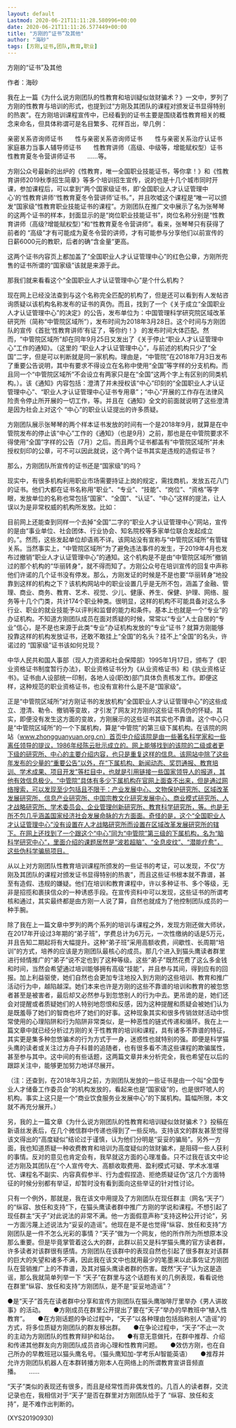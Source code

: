 ```yaml
---
layout: default
Lastmod: 2020-06-21T11:11:28.580996+00:00
date: 2020-06-21T11:11:26.577449+00:00
title: "方刚的“证书”及其他"
author: "海砂"
tags: [方刚,证书,团队,教育,职业]
---
```


方刚的“证书”及其他

作者：海砂

我在上一篇《为什么说方刚团队的性教育和培训疑似敛财骗术？》一文中，罗列了方刚的性教育与培训的形式，也提到过“方刚及其团队的课程对颁发证书显得特别的热衷”。在方刚培训课程宣传中，已经看到的证书主要是围绕着性教育相关的概念来命名，但具体称谓可是名目繁多、花样百出，举几例：

亲密关系咨询师证书　　性与亲密关系咨询师证书　　性与亲密关系治疗认证书　　家庭暴力当事人辅导师证书　　性教育讲师（高级、中级等，增能赋权型）证书　　性教育夏冬令营讲师证书　　……等。

方刚公众号最新的出炉的《性教育，唯一全国职业技能证书，等你拿！》和《性教育讲师2019秋季招生简章》等多个培训招生宣传，说的也是十几个城市同时开课，参加课程后，可以拿到“两个国家级证书，即‘全国职业人才认证管理中心’的‘性教育讲师’‘性教育夏冬令营讲师’证书。”，并且吹嘘这个课程是“唯一可以颁发“国家级”性教育职业技能证书的课程”。方刚团队在推广文中展示了名为张琴琴的这两个证书的样本，封面显示的是“岗位职业技能证书”，岗位名称分别是“性教育讲师（高级?增能赋权型）”和“性教育夏冬令营讲师”。看来，张琴琴只有获得了前者的 “高级”才有可能成为夏冬令营的讲师，才有可能参与分享他们以前宣传的日薪6000元的教职，后者的确“含金量”更高。

这两个证书内容页上都加盖了“全国职业人才认证管理中心”的红色公章，方刚所兜售的证书所谓的“国家级”该就是来源于此。

那我们就来看看这个“全国职业人才认证管理中心”是个什么机构？

现在网上已经没法查到与这个名称完全匹配的机构了，但是还可以看到有人发帖咨询质疑以该机构名称发布的证书的真伪。而且，找到了一个《关于成立“全国职业人才认证管理中心”的决定》的公告，发布单位为：中国管理科学研究院区域改革研究所（简称“中管院区域所”），发布时间为2018年3月28日。这个时间与方刚团队的宣传《首批‘性教育讲师’有证了，等你约！》 的发布时间大体匹配。然而，“中管院区域所”却在同年9月25日又发出了《关于停止“职业人才认证管理中心”工作的通知》。（这里的 “职业人才认证管理中心”，与前述的机构只少了“全国”二字，但是可以判断就是同一家机构。理由是，“中管院”在2018年7月3日发布了重要公告说明，其中有要求不得设立在名称中使用“全国”等字样的分支机构。而且同一个“中管院区域所”不会设立有两家只是在“全国”这两个字上有区别的同类机构。）。该《通知》内容包括：澄清了并未授权该“中心”印刻的“全国职业人才认证管理中心”、“职业人才认证管理中心证书专用章”；“中心”开展的工作存在法律风险责令停止所开展的一切工作，等。并且在《通知》全文的前面就说明了这些澄清是因为社会上对这个 “中心”的职业认证提出的许多质疑。

方刚团队展示张琴琴的两个样本证书发放的时间有一个是2018年9月，就算是在中管院发布的停止该“中心”工作的《通知》（也是9月）之前，那也是在中管院要求不得使用“全国”字样的公告（7月）之后。而且两个证书都盖有“中管院区域所”并未授权刻印的公章，可不可以因此就说，这个两个证书其实是违规的造假证书？

那么，方刚团队所宣传的证书还是“国家级”的吗？

现实中，有很多机构利用职业市场需要持证上岗的规定，需找商机，发放五花八门的证书。他们大都在证书名称用“职业”、“专业”、“技能”、“岗位”、“资格”等字眼，发放单位的名称也常包括“国家”、“全国”、“认证”、“中心”这样的提法，让人误以为是非常权威的机构所发放。比如：

目前网上还能查到同样一个去掉“全国”二字的“职业人才认证管理中心”网站，宣传的是由“事业单位、社会团体、行业协会、知名院校等多家单位联合发起成立的。”。然而，这些发起单位却语焉不详。该网站没有宣称与“中管院区域所”有管辖关系。当然事实上，“中管院区域所”为了避免违法事件的发生，于2019年4月也发布过撤销“职业人才认证管理中心”的通知。这个机构是不是由“中管院区域所”撤销过的那个机构的“华丽转身”，就不得而知了。方刚公众号在培训宣传的回复中声称他们许诺的几个证书没有停发。那么，方刚发证的时候是不是也要“华丽转身”地投靠到这样的机构之下？该机构网站中的职业设置几乎是无所不包，涵盖了金融、管理、商业、商务、教育、艺术、视觉、少儿、健康、养生、保健、护理、网络、服务等十几个门类，共计174个职业种类。很明显，这样的机构不可能具备对这么多行业、职业的就业技能予以评判和监督的能力和条件。基本上也就是一个“专业”的办证机构。不知道方刚团队成员在面对质疑的时候，常常以“专业”人士自居的“专业”信心，是不是也来源于此类“专业”办证机构发放的“专业”证书？就算方刚能够投靠这样的机构发放证书，还敢不敢挂上“全国”的名头？挂不上“全国”的名头，许诺过的 “国家级”证书该如何兑现？

中华人民共和国人事部（现人力资源和社会保障部）1995年1月17日，颁布了《职业资格证书制度暂行办法》，职业资格证书分为《从业资格证书》和《执业资格证书》。证书由人设部统一印制，各地人设(职改)部门具体负责核发工作。即便这样，这种规范的职业资格证书，也没有宣称什么是不是“国家级”。

正是“中管院区域所”对方刚证书的发放机构“全国职业人才认证管理中心”的这些成立、澄清、勒令、撤销等变故，才引发了网友对方刚的这些证书真伪的怀疑。其实，即便没有发生这方面的变故，方刚展示的这些证书其实也不靠谱。这个中心只是“中管院区域所”的一个下属机构，算是“中管院”的第三级下属机构。在该院的网站（www.zhongguanyuan.org.cn）首页中介绍该院是由一些著名科学家和一些离任领导的提议，1986年经陈云批示成立的。网上能够找到的该院的二级或者更下级的研究所、中心的主要介绍内容，也只是重复这样的信息。该网站中除了这些年发布的少量的“重要公告”以外，在“下属机构、新闻动态、奖罚通报、教育培训、学术成果、项目开发”等栏目中，也就是引用链接一些国家领导人的报道，其他有效信息极少。“中管院”具体有多少下属机构在官网上面查不出来，但是通过网络搜索，可以发现至少包括且不限于：产业发展中心、文物保护研究所、区域改革发展研究所、信息产业研究所、中国宗教文化研究发展中心、商业模式研究所、人才战略研究所、学术委员会、企业管理创新研究所、教育科学研究所，等。也是无所不包几乎涵盖国家经济社会发展命脉的方方面面。奇怪的是，这个“全国职业人才认证管理中心”没有设置在人才战略研究所而设置在区域改革发展研究所的辖下。在网上还找到了一个跟这个“中心”同为“中管院”第三级的下属机构，名为“脑科学研究中心”，里面介绍的课题居然是“波若超脑”、“全息皮纹”、“潜能疗愈”，这些伪科学骗局项目。

从以上对方刚团队性教育培训课程所颁发的一些证书的考证，可以发现，不仅“方刚及其团队的课程对颁发证书显得特别的热衷”，而且这些证书根本就不靠谱，甚至有造假、违规的嫌疑。他们在培训和教育课程中，许以多种证书、多个等级，无非是招揽和裹挟信众的一种诱惑手段。在宣传资料中可以发现，这些证书的所谓考核和通过，其实最终都是由方刚一人说了算，自然也就成为了他控制团队成员的一种手腕。

除了我在上一篇文章中罗列的两个系列的培训与课程之外，发现方刚还做大师状，在2017年开设过3年期的“弟子班”，学费总计为6万元，一次性缴纳的话是5万元，并且告知二期起将有大幅提升。这种“弟子班”采用高额收费，间歇性、长周期“培训”的方式，培养的应该是方刚团队最核心的成员。那几个进入到猫头鹰读者群里进行倾情推广的“弟子”说不定也到了这种等级。这些“弟子”既然花费了这么多金钱和时间，当然会希望通过培训能够拥有高级“技能”，并且参与其间，得到应有的回报。加上利益驱使，她们自然也会更加专注地投入到方刚的这些培训、教育和推广活动行为中，越陷越深。她们本来也许是方刚的这些不靠谱的培训和教育的被忽悠者甚至是被害者，最后却又必然参与到忽悠别人的行为中去。更吊诡的是，她们还会对提醒或者质疑她们的人特别地怨恨和反感，因为这种提醒和质疑会被她们认为是既羞辱了她们的智商也坏了她们的好事。这种现象其实和很多传销敛财活动中惯常使用的心理陷阱和行为陷阱非常类似，是一种恶性的链式传递和循环。我在上一篇文章中就已经分析过方刚的关于性教育的培训和课程，具有诸多不靠谱的特征，其实更是集多种忽悠骗术的行为方式于一身，迷惑性也就特别的强。即便是科学猫头鹰的读者或关注过方舟子科普的追随者，也有很多看不清这些课程的欺骗属性，甚至参与其中。这中间的有些话题，这两篇文章并未分析完全，我也希望在以后的跟踪关注中，能够更加努力地详尽展开。

（注：还查到，在2018年3月之前，方刚团队发放的一些证书是由一个叫“全国专业人才储备工作委员会”的机构发放的，看起来也是“国家级”的，也是很吓唬人的机构。事实上这只是一个“商业饮食服务业发展中心”的下属机构。篇幅所限，本文就不再充分展开。）

另，我的上一篇文章《为什么说方刚团队的性教育和培训疑似敛财骗术？》投稿在新语丝发表后，在几个微信群中传递也得到了一些反响。支持该文的群友甚至觉得该文得出的“高度疑似”结论过于谨慎，认为他们分明是“妥妥的骗局”。另外一方面，我也知道质疑一种收费教育和培训为高度疑似的敛财骗术，是阻碍一些人获利的事情。反对的意见也肯定会有，我早就这方面的心理准备。只不过我在该文中论述方刚及其团队在“个人宣传夸大、高额收取费用、盈利模式可疑、学术水准堪忧、课程名不副实、内容真假参半、行为虚假捏造、拒绝质疑证伪”这几个方面特征的时候分别都有举证，却暂时没有看到面向这些举证的针对性讨论。

只有一个例外，那就是，我在该文中用提及了方刚团队在现任群主（网名“天子”）的“纵容、放任和支持”下，在猫头鹰读者群中推广方刚的学说和课程。不想引起了现任群主“天子”对此说法的非常不满。他一方面假意声称“支持这种公开讨论”，另一方面污蔑上述说法为“妥妥的造谣”。他现在是不是也觉得“纵容、放任和支持”方刚团队是一件不怎么光彩的事情？“天子”做为一个网友，他的所作所为所想原本没那么重要。但是毕竟掌管着这么大的群，此群以前又是科学猫头鹰的官方读者群，许多读者对该群很有感情。方刚团队在该群中的表现自然也引起了很多群友对该群的巨大的失望和诸多不满，因此我在该文中也就用最少的笔墨来以此事佐证方刚团队在营销推广上的不靠谱，及其对猫头鹰读者群的伤害。既然“天子”认为这是造谣，那么我就简单列举一下 “天子”在群里与这个话题有关的几例表现，看看说他在群里“纵容、放任和支持”方刚团队，是不是“妥妥地造谣”？

●是“天子”首先在读者群中分享和宣传方刚团队在猫头鹰咖啡厅里举办《男人讲故事》的活动。　　●方刚成员在群里公开提出了要在“天子”举办的早教班中“植入性教育”。　　●在方刚话题的争论过程中，“天子”以各种理由包括指称别人“造谣”的方式，将多位质疑方刚团队的群友移出群。　　●在争论过程中，“天子”不止一次的主动为方刚团队的性教育辩护和站台。　　●有意无意做托，在群中推荐、介绍和传递其他群友向方刚团队成员咨询心理和性教育问题。　　●效仿方刚，也在自己所办的早教班冠以猫头鹰名号。（猫头鹰知加-学考乐AI智能英语）　　●推荐并允许方刚团队机器人在本群转播方刚本人在网络上的所谓教育宣讲音频直播。　　……

“天子”类似的表现还有很多，而且是经常性而非偶发性的。几百人的读者群，交流记录也在，我相信对于“天子”是否在群里对方刚团队给于了 “纵容、放任和支持”，是不难作出判断的。

(XYS20190930)

